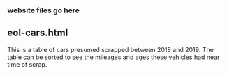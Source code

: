 ### website files go here

## eol-cars.html  
  This is a table of cars presumed scrapped between 2018 and 2019. The table can be sorted to see the mileages and ages these vehicles had near time of scrap.
